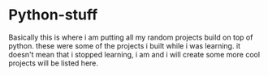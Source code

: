 # Python-stuff
Basically this is where i am putting all my random projects build on top of python.
these were some of the projects i built while i was learning.
it doesn't mean that i stopped learning, i am and i will create some more cool projects will be listed here.